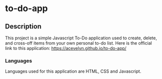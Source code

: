 # to-do-app
## Description 
This project is a simple Javascript To-Do application used to create, delete, and cross-off items from your own personal to-do list. Here is the official link to this application: https://acevelyn.github.io/to-do-app/

### Languages
Languages used for this application are HTML, CSS and Javascript.



